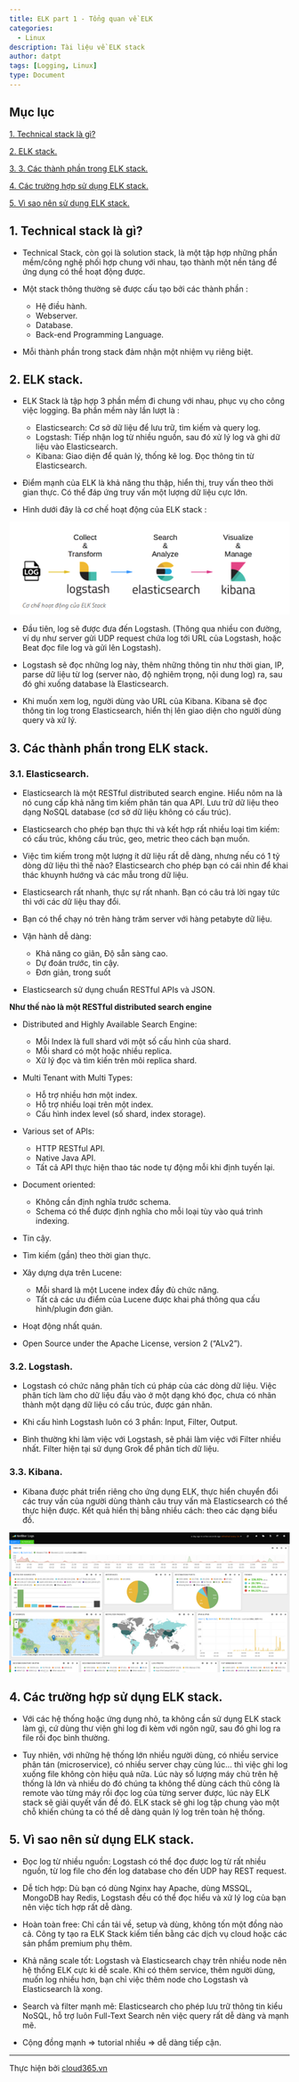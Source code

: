 ```yaml
---
title: ELK part 1 - Tổng quan về ELK
categories:
  - Linux
description: Tài liệu về ELK stack
author: datpt
tags: [Logging, Linux]
type: Document
---
```


## Mục lục

[1. Technical stack là gì?](#1)

[2. ELK stack.](#2)

[3. 3. Các thành phần trong ELK stack.](#3)

[4. Các trường hợp sử dụng ELK stack.](#4)

[5. Vì sao nên sử dụng ELK stack.](#5)

<a name="1"></a>

## 1. Technical stack là gì?

- Technical Stack, còn gọi là solution stack, là một tập hợp những phần mềm/công nghệ phối hợp chung với nhau, tạo thành một nền tảng để ứng dụng có thể hoạt động được.

- Một stack thông thường sẽ được cấu tạo bởi các thành phần :

    - Hệ điều hành.
    - Webserver.
    - Database.
    - Back-end Programming Language.

- Mỗi thành phần trong stack đảm nhận một nhiệm vụ riêng biệt.

<a name="2"></a>

## 2. ELK stack.

- ELK Stack là tập hợp 3 phần mềm đi chung với nhau, phục vụ cho công việc logging. Ba phần mềm này lần lượt là :

    - Elasticsearch: Cơ sở dữ liệu để lưu trữ, tìm kiếm và query log.
    - Logstash: Tiếp nhận log từ nhiều nguồn, sau đó xử lý log và ghi dữ liệu vào Elasticsearch.
    - Kibana: Giao diện để quản lý, thống kê log. Đọc thông tin từ Elasticsearch.

- Điểm mạnh của ELK là khả năng thu thập, hiển thị, truy vấn theo thời gian thực. Có thể đáp ứng truy vấn một lượng dữ liệu cực lớn.

- Hình dưới đây là cơ chế hoạt động của ELK stack :

![](/images/datpt-image/elk-1.png)

- Đầu tiên, log sẽ được đưa đến Logstash. (Thông qua nhiều con đường, ví dụ như server gửi UDP request chứa log tới URL của Logstash, hoặc Beat đọc file log và gửi lên Logstash).

- Logstash sẽ đọc những log này, thêm những thông tin như thời gian, IP, parse dữ liệu từ log (server nào, độ nghiêm trọng, nội dung log) ra, sau đó ghi xuống database là Elasticsearch.

- Khi muốn xem log, người dùng vào URL của Kibana. Kibana sẽ đọc thông tin log trong Elasticsearch, hiển thị lên giao diện cho người dùng query và xử lý.

<a name="3"></a>

## 3. Các thành phần trong ELK stack.

### 3.1. Elasticsearch.

- Elasticsearch là một RESTful distributed search engine. Hiểu nôm na là nó cung cấp khả năng tìm kiếm phân tán qua API. Lưu trữ dữ liệu theo dạng NoSQL database (cơ sở dữ liệu không có cấu trúc).

- Elasticsearch cho phép bạn thực thi và kết hợp rất nhiều loại tìm kiếm: có cấu trúc, không cấu trúc, geo, metric theo cách bạn muốn.

- Việc tìm kiếm trong một lượng ít dữ liệu rất dễ dàng, nhưng nếu có 1 tỷ dòng dữ liệu thì thế nào? Elasticsearch cho phép bạn có cái nhìn để khai thác khuynh hướng và các mẫu trong dữ liệu.

- Elasticsearch rất nhanh, thực sự rất nhanh. Bạn có câu trả lời ngay tức thì với các dữ liệu thay đổi.

- Bạn có thể chạy nó trên hàng trăm server với hàng petabyte dữ liệu.

- Vận hành dễ dàng:

    - Khả năng co giãn, Độ sẵn sàng cao.
    - Dự đoán trước, tin cậy.
    - Đơn giản, trong suốt

- Elasticsearch sử dụng chuẩn RESTful APIs và JSON.


**Như thế nào là một RESTful distributed search engine**

- Distributed and Highly Available Search Engine:

    - Mỗi Index là full shard với một số cấu hình của shard.
    - Mỗi shard có một hoặc nhiều replica.
    - Xử lý đọc và tìm kiến trên mõi replica shard.

- Multi Tenant with Multi Types:

    - Hỗ trợ nhiều hơn một index.
    - Hỗ trợ nhiều loại trên một index.
    - Cấu hình index level (số shard, index storage).

- Various set of APIs:

    - HTTP RESTful API.
    - Native Java API.
    - Tất cả API thực hiện thao tác node tự động mỗi khi định tuyến lại.

- Document oriented:

    - Không cần định nghĩa trước schema.
    - Schema có thể được định nghĩa cho mỗi loại tùy vào quá trình indexing.

- Tin cậy.

- Tìm kiếm (gần) theo thời gian thực.

- Xây dựng dựa trên Lucene:

    - Mỗi shard là một Lucene index đầy đủ chức năng.
    - Tất cả các ưu điểm của Lucene được khai phá thông qua cấu hình/plugin đơn giản.

- Hoạt động nhất quán.

- Open Source under the Apache License, version 2 (“ALv2”).

### 3.2. Logstash.

- Logstash có chức năng phân tích cú pháp của các dòng dữ liệu. Việc phân tích làm cho dữ liệu đầu vào ở một dạng khó đọc, chưa có nhãn thành một dạng dữ liệu có cấu trúc, được gán nhãn.

- Khi cấu hình Logstash luôn có 3 phần: Input, Filter, Output.

- Bình thường khi làm việc với Logstash, sẽ phải làm việc với Filter nhiều nhất. Filter hiện tại sử dụng Grok để phân tích dữ liệu.

### 3.3. Kibana.

- Kibana được phát triển riêng cho ứng dụng ELK, thực hiển chuyển đổi các truy vấn của người dùng thành câu truy vấn mà Elasticsearch có thể thực hiện được. Kết quả hiển thị bằng nhiều cách: theo các dạng biểu đồ.

![](/images/datpt-image/elk-2.png)

<a name="4"></a>

## 4. Các trường hợp sử dụng ELK stack.

- Với các hệ thống hoặc ứng dụng nhỏ, ta không cần sử dụng ELK stack làm gì, cứ dùng thư viện ghi log đi kèm với ngôn ngữ, sau đó ghi log ra file rồi đọc bình thường.

- Tuy nhiên, với những hệ thống lớn nhiều người dùng, có nhiều service phân tán (microservice), có nhiều server chạy cùng lúc… thì việc ghi log xuống file không còn hiệu quả nữa. Lúc này số lượng máy chủ trên hệ thống là lớn và nhiều do đó chúng ta không thể dùng cách thủ công là remote vào từng máy rồi đọc log của từng server được, lúc này ELK stack sẽ giải quyết vấn đề đó. ELK stack sẽ ghi log tập chung vào một chỗ khiến chúng ta có thể dễ dàng quản lý log trên toàn hệ thống.

<a name="5"></a>

## 5. Vì sao nên sử dụng ELK stack.

- Đọc log từ nhiều nguồn: Logstash có thể đọc được log từ rất nhiều nguồn, từ log file cho đến log database cho đến UDP hay REST request.

- Dễ tích hợp: Dù bạn có dùng Nginx hay Apache, dùng MSSQL, MongoDB hay Redis, Logstash đều có thể đọc hiểu và xử lý log của bạn nên việc tích hợp rất dễ dàng.

- Hoàn toàn free: Chỉ cần tải về, setup và dùng, không tốn một đồng nào cả. Công ty tạo ra ELK Stack kiếm tiền bằng các dịch vụ cloud hoặc các sản phẩm premium phụ thêm.

- Khả năng scale tốt: Logstash và Elasticsearch chạy trên nhiều node nên hệ thống ELK cực kì dễ scale. Khi có thêm service, thêm người dùng, muốn log nhiều hơn, bạn chỉ việc thêm node cho Logstash và Elasticsearch là xong.

- Search và filter mạnh mẽ: Elasticsearch cho phép lưu trữ thông tin kiểu NoSQL, hỗ trợ luôn Full-Text Search nên việc query rất dễ dàng và mạnh mẽ.

- Cộng đồng mạnh => tutorial nhiều => dễ dàng tiếp cận.

---
Thực hiện bởi [cloud365.vn](https://cloud365.vn/)